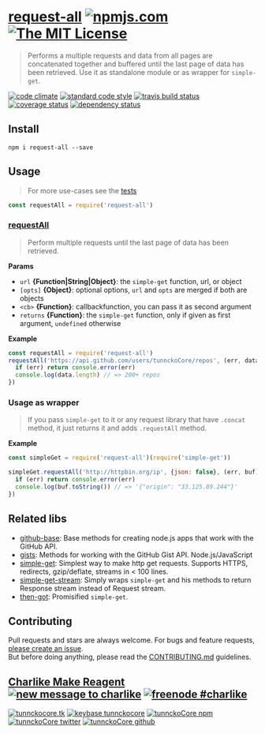 # [request-all][author-www-url] [![npmjs.com][npmjs-img]][npmjs-url] [![The MIT License][license-img]][license-url] 

> Performs a multiple requests and data from all pages are concatenated together and buffered until the last page of data has been retrieved. Use it as standalone module or as wrapper for `simple-get`.

[![code climate][codeclimate-img]][codeclimate-url] [![standard code style][standard-img]][standard-url] [![travis build status][travis-img]][travis-url] [![coverage status][coveralls-img]][coveralls-url] [![dependency status][david-img]][david-url]


## Install
```
npm i request-all --save
```


## Usage
> For more use-cases see the [tests](./test.js)

```js
const requestAll = require('request-all')
```


### [requestAll](index.js#L34)
> Perform multiple requests until the last page of data has been retrieved.

**Params**

* `url` **{Function|String|Object}**: the `simple-get` function, url, or object    
* `[opts]` **{Object}**: optional options, `url` and `opts` are merged if both are objects    
* `<cb>` **{Function}**: callbackfunction, you can pass it as second argument    
* `returns` **{Function}**: the `simple-get` function, only if given as first argument, `undefined` otherwise 

**Example**

```js
const requestAll = require('request-all')
requestAll('https://api.github.com/users/tunnckoCore/repos', (err, data) => {
  if (err) return console.error(err)
  console.log(data.length) // => 200+ repos
})
```


### Usage as wrapper
> If you pass `simple-get` to it or any request library that
have `.concat` method, it just returns it and adds `.requestAll` method.

**Example**

```js
const simpleGet = require('request-all')(require('simple-get'))

simpleGet.requestAll('http://httpbin.org/ip', {json: false}, (err, buf) => {
  if (err) return console.error(err)
  console.log(buf.toString()) // => '{"origin": "33.125.89.244"}'
})
```


## Related libs
* [github-base](https://github.com/jonschlinkert/github-base): Base methods for creating node.js apps that work with the GitHub API.
* [gists](https://github.com/jonschlinkert/gists): Methods for working with the GitHub Gist API. Node.js/JavaScript
* [simple-get](https://github.com/feross/simple-get): Simplest way to make http get requests. Supports HTTPS, redirects, gzip/deflate, streams in < 100 lines.
* [simple-get-stream](https://github.com/tunnckocore/simple-get-stream): Simply wraps `simple-get` and his methods to return Response stream instead of Request stream.
* [then-got](https://github.com/hybridables/then-got): Promisified `simple-get`.


## Contributing
Pull requests and stars are always welcome. For bugs and feature requests, [please create an issue](https://github.com/tunnckoCore/request-all/issues/new).  
But before doing anything, please read the [CONTRIBUTING.md](./CONTRIBUTING.md) guidelines.


## [Charlike Make Reagent](http://j.mp/1stW47C) [![new message to charlike][new-message-img]][new-message-url] [![freenode #charlike][freenode-img]][freenode-url]

[![tunnckocore.tk][author-www-img]][author-www-url] [![keybase tunnckocore][keybase-img]][keybase-url] [![tunnckoCore npm][author-npm-img]][author-npm-url] [![tunnckoCore twitter][author-twitter-img]][author-twitter-url] [![tunnckoCore github][author-github-img]][author-github-url]


[npmjs-url]: https://www.npmjs.com/package/request-all
[npmjs-img]: https://img.shields.io/npm/v/request-all.svg?label=request-all

[license-url]: https://github.com/tunnckoCore/request-all/blob/master/LICENSE
[license-img]: https://img.shields.io/badge/license-MIT-blue.svg


[codeclimate-url]: https://codeclimate.com/github/tunnckoCore/request-all
[codeclimate-img]: https://img.shields.io/codeclimate/github/tunnckoCore/request-all.svg

[travis-url]: https://travis-ci.org/tunnckoCore/request-all
[travis-img]: https://img.shields.io/travis/tunnckoCore/request-all.svg

[coveralls-url]: https://coveralls.io/r/tunnckoCore/request-all
[coveralls-img]: https://img.shields.io/coveralls/tunnckoCore/request-all.svg

[david-url]: https://david-dm.org/tunnckoCore/request-all
[david-img]: https://img.shields.io/david/tunnckoCore/request-all.svg

[standard-url]: https://github.com/feross/standard
[standard-img]: https://img.shields.io/badge/code%20style-standard-brightgreen.svg


[author-www-url]: http://www.tunnckocore.tk
[author-www-img]: https://img.shields.io/badge/www-tunnckocore.tk-fe7d37.svg

[keybase-url]: https://keybase.io/tunnckocore
[keybase-img]: https://img.shields.io/badge/keybase-tunnckocore-8a7967.svg

[author-npm-url]: https://www.npmjs.com/~tunnckocore
[author-npm-img]: https://img.shields.io/badge/npm-~tunnckocore-cb3837.svg

[author-twitter-url]: https://twitter.com/tunnckoCore
[author-twitter-img]: https://img.shields.io/badge/twitter-@tunnckoCore-55acee.svg

[author-github-url]: https://github.com/tunnckoCore
[author-github-img]: https://img.shields.io/badge/github-@tunnckoCore-4183c4.svg

[freenode-url]: http://webchat.freenode.net/?channels=charlike
[freenode-img]: https://img.shields.io/badge/freenode-%23charlike-5654a4.svg

[new-message-url]: https://github.com/tunnckoCore/ama
[new-message-img]: https://img.shields.io/badge/ask%20me-anything-green.svg